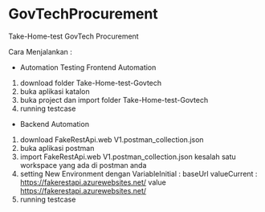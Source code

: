 # GovTechProcurement
Take-Home-test GovTech Procurement

Cara Menjalankan : 

- Automation Testing Frontend Automation 
1. download folder Take-Home-test-Govtech
2. buka aplikasi katalon
3. buka project dan import folder Take-Home-test-Govtech
4. running testcase

- Backend Automation
1. download FakeRestApi.web V1.postman_collection.json
2. buka aplikasi postman
3. import FakeRestApi.web V1.postman_collection.json kesalah satu workspace yang ada di postman anda
4. setting New Environment dengan 
VariableInitial : baseUrl 
valueCurrent : https://fakerestapi.azurewebsites.net/
value https://fakerestapi.azurewebsites.net/
5. running testcase 


